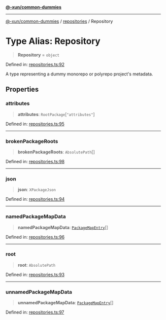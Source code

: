 [**@-xun/common-dummies**](../../README.md)

***

[@-xun/common-dummies](../../README.md) / [repositories](../README.md) / Repository

# Type Alias: Repository

> **Repository** = `object`

Defined in: [repositories.ts:92](https://github.com/Xunnamius/test-utils/blob/7e12a1b163b21c43113c8108e46e449220763ab5/packages/common-dummies/src/repositories.ts#L92)

A type representing a dummy monorepo or polyrepo project's metadata.

## Properties

### attributes

> **attributes**: `RootPackage`\[`"attributes"`\]

Defined in: [repositories.ts:95](https://github.com/Xunnamius/test-utils/blob/7e12a1b163b21c43113c8108e46e449220763ab5/packages/common-dummies/src/repositories.ts#L95)

***

### brokenPackageRoots

> **brokenPackageRoots**: `AbsolutePath`[]

Defined in: [repositories.ts:98](https://github.com/Xunnamius/test-utils/blob/7e12a1b163b21c43113c8108e46e449220763ab5/packages/common-dummies/src/repositories.ts#L98)

***

### json

> **json**: `XPackageJson`

Defined in: [repositories.ts:94](https://github.com/Xunnamius/test-utils/blob/7e12a1b163b21c43113c8108e46e449220763ab5/packages/common-dummies/src/repositories.ts#L94)

***

### namedPackageMapData

> **namedPackageMapData**: [`PackageMapEntry`](PackageMapEntry.md)[]

Defined in: [repositories.ts:96](https://github.com/Xunnamius/test-utils/blob/7e12a1b163b21c43113c8108e46e449220763ab5/packages/common-dummies/src/repositories.ts#L96)

***

### root

> **root**: `AbsolutePath`

Defined in: [repositories.ts:93](https://github.com/Xunnamius/test-utils/blob/7e12a1b163b21c43113c8108e46e449220763ab5/packages/common-dummies/src/repositories.ts#L93)

***

### unnamedPackageMapData

> **unnamedPackageMapData**: [`PackageMapEntry`](PackageMapEntry.md)[]

Defined in: [repositories.ts:97](https://github.com/Xunnamius/test-utils/blob/7e12a1b163b21c43113c8108e46e449220763ab5/packages/common-dummies/src/repositories.ts#L97)
